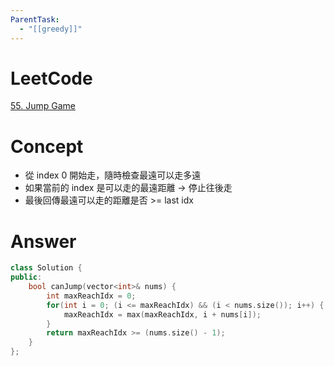 ```yaml
---
ParentTask:
  - "[[greedy]]"
---
```


# LeetCode
[55. Jump Game](https://leetcode.com/problems/jump-game/)

# Concept
- 從 index 0 開始走，隨時檢查最遠可以走多遠
- 如果當前的 index 是可以走的最遠距離 -> 停止往後走
- 最後回傳最遠可以走的距離是否 >= last idx

# Answer
```Cpp
class Solution {
public:
    bool canJump(vector<int>& nums) {
        int maxReachIdx = 0;
        for(int i = 0; (i <= maxReachIdx) && (i < nums.size()); i++) {
            maxReachIdx = max(maxReachIdx, i + nums[i]);
        }
        return maxReachIdx >= (nums.size() - 1);
    }
};
``` 